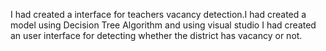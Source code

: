 I had created a interface for teachers vacancy detection.I had created a model using Decision Tree Algorithm 
and using visual studio I had created an user interface for detecting whether the district has vacancy or not.
